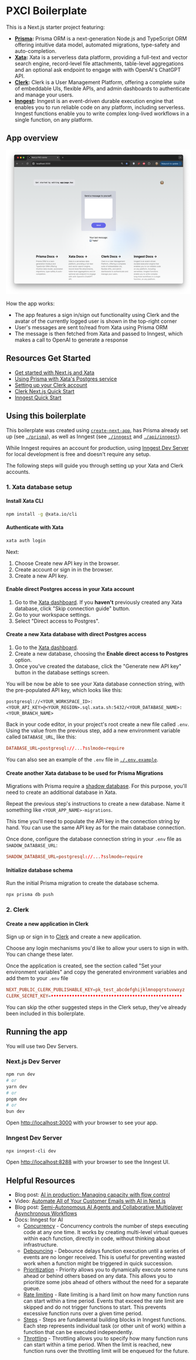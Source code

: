 # PXCI Boilerplate

This is a Next.js starter project featuring:

- **[Prisma](https://www.prisma.io/docs):** Prisma ORM is a next-generation Node.js and TypeScript ORM offering intuitive data model, automated migrations, type-safety and auto-completion.
- **[Xata](https://xata.io/docs):** Xata is a serverless data platform, providing a full-text and vector search engine, record-level file attachments, table-level aggregations and an optional ask endpoint to engage with with OpenAI's ChatGPT API.
- **[Clerk](https://clerk.com/docs):** Clerk is a User Management Platform, offering a complete suite of embeddable UIs, flexible APIs, and admin dashboards to authenticate and manage your users.
- **[Inngest](https://www.inngest.com/docs):** Inngest is an event-driven durable execution engine that enables you to run reliable code on any platform, including serverless. Inngest functions enable you to write complex long-lived workflows in a single function, on any platform.

## App overview

![This is a screenshot of a web page with the title "Next.js PXCI starter" visible in the browser tab. The page features a text box titled "Send a message to yourself:" with a "Send" button below it. Below the button, there is a section displaying "Your last message: 'hello'". A user profile icon is visible in the top right corner of the page.](./app.png)

How the app works:

- The app features a sign in/sign out functionality using Clerk and the avatar of the currently logged user is shown in the top-right corner
- User's messages are sent to/read from Xata using Prisma ORM
- The message is then fetched from Xata and passed to Inngest, which makes a call to OpenAI to generate a response

## Resources Get Started

- [Get started with Next.js and Xata](https://xata.io/docs/getting-started/nextjs)
- [Using Prisma with Xata's Postgres service](https://xata.io/blog/prisma-postgres-xata-integration)
- [Setting up your Clerk account](https://clerk.com/docs/quickstarts/setup-clerk)
- [Clerk Next.js Quick Start](https://clerk.com/docs/quickstarts/nextjs)
- [Inngest Quick Start](https://www.inngest.com/docs/quick-start)

## Using this boilerplate

This boilerplate was created using [`create-next-app`](https://github.com/vercel/next.js/tree/canary/packages/create-next-app), has Prisma already set up (see [`./prisma`](./prisma)), as well as Inngest (see [`./inngest`](./inngest) and [`./api/inngest`](./api/inngest)).

While Inngest requires an account for production, using [Inngest Dev Server](https://www.inngest.com/docs/local-development) for local development is free and doesn't require any setup.

The following steps will guide you through setting up your Xata and Clerk accounts.

### 1. Xata database setup

#### Install Xata CLI

```bash
npm install -g @xata.io/cli
```

#### Authenticate with Xata

```bash
xata auth login
```

Next: 

1. Choose Create new API key in the browser.
2. Create account or sign in in the browser.
3. Create a new API key.

#### Enable direct Postgres access in your Xata account

1. Go to the [Xata dashboard](https://app.xata.io/). If you **haven't** previously created any Xata database, click "Skip connection guide" button.
2. Go to your workspace settings.
3. Select "Direct access to Postgres".

#### Create a new Xata database with direct Postgres access

1. Go to the [Xata dashboard](https://app.xata.io/).
2. Create a new database, choosing the **Enable direct access to Postgres** option.
3. Once you've created the database, click the "Generate new API key" button in the database settings screen.

You will be now be able to see your Xata database connection string, with the pre-populated API key, which looks like this:

```
postgresql://<YOUR_WORKSPACE_ID>:<YOUR_API_KEY>@<YOUR_REGION>.sql.xata.sh:5432/<YOUR_DATABASE_NAME>:<YOUR_BRANCH_NAME>
```

<!-- REWORD -->
Back in your code editor, in your project's root create a new file called `.env`. Using the value from the previous step, add a new environment variable called `DATABASE_URL`, like this:

```conf
DATABASE_URL=postgresql://...?sslmode=require
```

You can also see an example of the `.env` file in [`./.env.example`](./.env.example).

#### Create another Xata database to be used for Prisma Migrations

Migrations with Prisma require a [shadow database](https://www.prisma.io/docs/orm/prisma-migrate/understanding-prisma-migrate/shadow-database). For this purpose, you'll need to create an additional database in Xata.

Repeat the previous step's instructions to create a new database. Name it something like `<YOUR_APP_NAME>-migrations`.

This time you'll need to populate the API key in the connection string by hand. You can use the same API key as for the main database connection.

Once done, configure the database connection string in your `.env` file as `SHADOW_DATABASE_URL`:

```conf
SHADOW_DATABASE_URL=postgresql://...?sslmode=require
```

#### Initialize database schema

Run the initial Prisma migration to create the database schema.

```bash
npx prisma db push
```

### 2. Clerk

#### Create a new application in Clerk

Sign up or sign in to [Clerk](https://dashboard.clerk.com/) and create a new application.

Choose any login mechanisms you'd like to allow your users to sign in with. You can change these later.

Once the application is created, see the section called "Set your environment variables" and copy the generated environment variables and add them to your `.env` file

```conf
NEXT_PUBLIC_CLERK_PUBLISHABLE_KEY=pk_test_abcdefghijklmnopqrstuvwxyz
CLERK_SECRET_KEY=••••••••••••••••••••••••••••••••••••••••••••••••••
```

You can skip the other suggested steps in the Clerk setup, they've already been included in this boilerplate.

## Running the app

You will use two Dev Servers.

### Next.js Dev Server

```bash
npm run dev
# or
yarn dev
# or
pnpm dev
# or
bun dev
```

Open [http://localhost:3000](http://localhost:3000) with your browser to see your app.

### Inngest Dev Server

```bash
npx inngest-cli dev
```

Open [http://localhost:8288](http://localhost:8288) with your browser to see the Inngest UI.

## Helpful Resources

- Blog post: [AI in production: Managing capacity with flow control](https://inngest.com/blog/ai-in-production-managing-capacity-with-flow-control)
- Video: [Automate All of Your Customer Emails with AI in Next.js](https://www.youtube.com/watch?v=EoFI_Bmzb4g)
- Blog post: [Semi-Autonomous AI Agents and Collaborative Multiplayer Asynchronous Workflows](https://inngest.com/blog/semi-autonomous-ai-agents)
- Docs: Inngest for AI
  - [Concurrency](https://inngest.com/docs/concurrency) - Concurrency controls the number of steps executing code at any one time. It works by creating multi-level virtual queues within each function, directly in code, without thinking about infrastructure.
  - [Debouncing](https://inngest.com/docs/guides/debounce) - Debounce delays function execution until a series of events are no longer received. This is useful for preventing wasted work when a function might be triggered in quick succession.
  - [Prioritization](https://inngest.com/docs/guides/priority) - Priority allows you to dynamically execute some runs ahead or behind others based on any data. This allows you to prioritize some jobs ahead of others without the need for a separate queue.
  - [Rate limiting](https://inngest.com/docs/guides/rate-limiting) - Rate limiting is a hard limit on how many function runs can start within a time period. Events that exceed the rate limit are skipped and do not trigger functions to start. This prevents excessive function runs over a given time period.
  - [Steps](https://www.inngest.com/docs/learn/inngest-steps) - Steps are fundamental building blocks in Inngest functions. Each step represents individual task (or other unit of work) within a function that can be executed independently.
  - [Throttling](https://inngest.com/docs/guides/throttling) - Throttling allows you to specify how many function runs can start within a time period. When the limit is reached, new function runs over the throttling limit will be enqueued for the future. 
